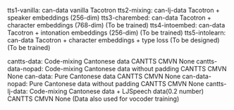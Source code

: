 tts1-vanilla:
	can-data
	vanilla Tacotron
tts2-mixing:
	can-lj-data
	Tacotron + speaker embeddings (256-dim)
tts3-charembed:
	can-data
	Tacotron + character embeddings (768-dim)
	(To be trained)
tts4-intoembed:
	can-data
	Tacotron + intonation embeddings (256-dim)
	(To be trained)
tts5-intolearn:
	can-data
	Tacotron + character embeddings + type loss
	(To be designed)
	(To be trained)


cantts-data:
	Code-mixing Cantonese data
        CANTTS CMVN
	None
cantts-data-nopad:
	Code-mixing Cantonese data without padding
	CANTTS CMVN
	None
can-data:
	Pure Cantonese data
	CANTTS CMVN
	None
can-data-nopad:
	Pure Cantonese data without padding
	CANTTS CMVN
	None
cantts-lj-data:
        Code-mixing Cantonese data + LJSpeech data(0.2 number)
        CANTTS CMVN
        None
        (Data also used for vocoder training)
